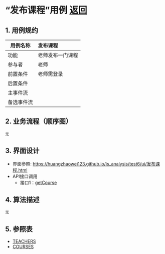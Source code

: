 # “发布课程”用例 [返回](../README.md)
## 1. 用例规约

|用例名称|发布课程|
|-------|:-------------|
|功能|老师发布一门课程|
|参与者|老师|
|前置条件|老师需登录|
|后置条件| |
|主事件流| |
|备选事件流| |

## 2. 业务流程（顺序图）
    无
 
## 3. 界面设计
- 界面参照: https://huangzhaowei123.github.io/is_analysis/test6/ui/发布课程.html
- API接口调用
    - 接口1：[getCourse](../jiekou/getCourse.md) 

## 4. 算法描述
    无
    
## 5. 参照表
- [TEACHERS](../数据库设计.md/#STUDENTS)
- [COURSES](../数据库设计.md/#TESTS)


